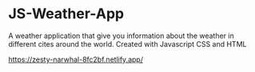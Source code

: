 # JS-Weather-App

A weather application that give you information about the weather in different cites around the world.
Created with Javascript CSS and HTML

https://zesty-narwhal-8fc2bf.netlify.app/
